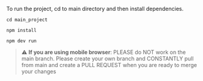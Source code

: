 To run the project, cd to main directory and then install dependencies. 


``cd main_project``

``npm install`` 


``npm dev run``
> :warning: **If you are using mobile browser**: PLEASE do NOT work on the main branch. Please create your own branch and CONSTANTLY pull from main and create a PULL REQUEST when you are ready to merge your changes 
